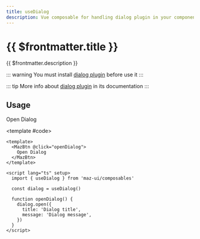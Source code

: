 ```yaml
---
title: useDialog
description: Vue composable for handling dialog plugin in your components
---
```


# {{ $frontmatter.title }}

{{ $frontmatter.description }}

::: warning
You must install [dialog plugin](./../plugins/dialog.md#install) before use it
:::

::: tip
More info about [dialog plugin](./../plugins/dialog.md) in its documentation
:::

## Usage

<ComponentDemo>
  <MazBtn
    @click="openDialog"
  >
    Open Dialog
  </MazBtn>

  <template #code>

  ```vue
  <template>
    <MazBtn @click="openDialog">
      Open Dialog
    </MazBtn>
  </template>

  <script lang="ts" setup>
    import { useDialog } from 'maz-ui/composables'

    const dialog = useDialog()

    function openDialog() {
      dialog.open({
        title: 'Dialog title',
        message: 'Dialog message',
      })
    }
  </script>
  ```

  </template>

</ComponentDemo>

<script lang="ts" setup>
  import { useDialog } from 'maz-ui/src/composables/useDialog'

  const dialog = useDialog()

  function openDialog() {
    dialog.open({
      title: 'Dialog title',
      message: 'Dialog message',
    })
  }
</script>
